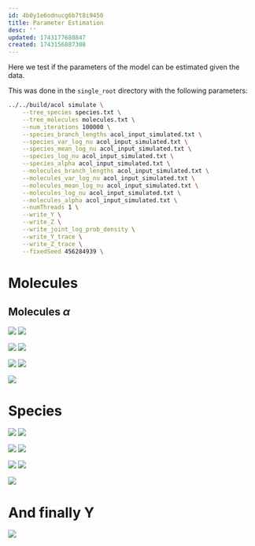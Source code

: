 ```yaml
---
id: 4b0y1e6odnucg6b7t8i9450
title: Parameter Estimation
desc: ''
updated: 1743177680847
created: 1743156887308
---
```


Here we test if the parameters of the model can be estimated given the data.


This was done in the `single_root` directory with the following parameters: 

```bash
../../build/acol simulate \
    --tree_species species.txt \
    --tree_molecules molecules.txt \
    --num_iterations 100000 \
    --species_branch_lengths acol_input_simulated.txt \
    --species_var_log_nu acol_input_simulated.txt \
    --species_mean_log_nu acol_input_simulated.txt \
    --species_log_nu acol_input_simulated.txt \
    --species_alpha acol_input_simulated.txt \
    --molecules_branch_lengths acol_input_simulated.txt \
    --molecules_var_log_nu acol_input_simulated.txt \
    --molecules_mean_log_nu acol_input_simulated.txt \
    --molecules_log_nu acol_input_simulated.txt \
    --molecules_alpha acol_input_simulated.txt \
    --numThreads 1 \
    --write_Y \
    --write_Z \
    --write_joint_log_prob_density \
    --write_Y_trace \
    --write_Z_trace \
    --fixedSeed 456284939 \
```

# Molecules
## Molecules $\alpha$
![](./assets/images/20250328_molecules_alpha_2.png)
![](./assets/images/20250328_molecules_alpha_12.png)

![](./assets/images/20250328_molecules_branch_7.png)
![](./assets/images/20250328_molecules_branch_35.png)

![](./assets/images/20250328_molecules_log_nu_5.png)
![](./assets/images/20250328_molecules_log_nu_12.png)

![](./assets/images/20250328_molecules_Z.png)


# Species
![](./assets/images/20250328_species_alpha_1.png)
![](./assets/images/20250328_species_alpha_32.png)

![](./assets/images/20250328_species_branch_11.png)
![](./assets/images/20250328_species_branch_12.png)

![](./assets/images/20250328_species_log_nu_1.png)
![](./assets/images/20250328_species_log_nu_36.png)

![](./assets/images/20250328_species_Z.png)


# And finally Y
![](./assets/images/20250328_Y.png)